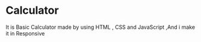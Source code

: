 # Calculator
It is Basic Calculator made by using HTML , CSS and JavaScript ,And i make it in Responsive 
